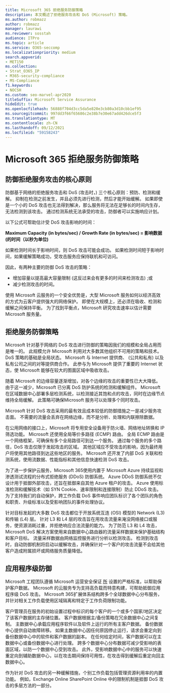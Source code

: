 ```yaml
---
title: Microsoft 365 拒绝服务防御策略
description: 本文概述了拒绝服务攻击和 DoS (Microsoft) 策略。
ms.author: robmazz
author: robmazz
manager: laurawi
ms.reviewer: sosstah
audience: ITPro
ms.topic: article
ms.service: O365-seccomp
ms.localizationpriority: medium
search.appverid:
- MET150
ms.collection:
- Strat_O365_IP
- M365-security-compliance
- MS-Compliance
f1.keywords:
- NOCSH
ms.custom: seo-marvel-apr2020
titleSuffix: Microsoft Service Assurance
hideEdit: true
ms.openlocfilehash: 56888f704d3cc5da5e820e3cb80a3d10cbb1ef95
ms.sourcegitcommit: 997dd3f66f65686c2e38b7e30e67add426dce5f3
ms.translationtype: MT
ms.contentlocale: zh-CN
ms.lasthandoff: 09/12/2021
ms.locfileid: "59158243"
---
```

# <a name="microsoft-365-denial-of-service-defense-strategy"></a>Microsoft 365 拒绝服务防御策略

## <a name="core-principles-of-defense-against-denial-of-service-attacks"></a>防御拒绝服务攻击的核心原则

防御基于网络的拒绝服务攻击和 DoS (攻击时，) 三个核心原则：预防、检测和缓解。 抑制在检测之前发生，并且必须先进行检测，然后才能开始缓解。 如果即使是一个小的 DoS 攻击也无法得到解决，那么服务将无法在足够长的时间内生存，无法检测到该攻击。 通过检测系统无法承受的攻击，防御者可以实施响应计划。

以下公式可帮助估计受 DoS 攻击影响的时间：

  **Maximum Capacity (in bytes/sec) / Growth Rate (in bytes/sec) = 影响数据 (的时间（以秒为单位)**

如果检测时间长于影响时间，则 DoS 攻击可能会成功。 如果检测时间短于影响时间，如果缓解策略成功，受攻击服务应保持联机和可访问。

因此，有两种主要的防御 DoS 攻击的策略：

- 增加容量以提高最大容量限制 (这反过来会有更多的时间来检测攻击) ;或
- 减少检测攻击的时间。

使用 Microsoft 云服务的一个安全优势是，大型 Microsoft 服务如何以经济高效的方式为云客户提供强大的网络保护。 即使在大规模上，还必须在吸收、检测和缓解之间保持平衡。 为了找到平衡点，Microsoft 研究攻击速率以估计需要Microsoft 服务量。

## <a name="denial-of-service-defense-strategy"></a>拒绝服务防御策略

Microsoft 针对基于网络的 DoS 攻击进行防御的策略因我们的规模和全局占用而是唯一的。 此规模允许 Microsoft 利用对大多数其他组织不可用的策略和技术。 DoS 策略的基础是全局状态。 Microsoft 与 Internet 提供商、 (公共和私有) 以及私有公司之间的对等提供商合作。 此参与为 Microsoft 提供了重要的 Internet 状态，使 Microsoft 能够在较大的图面区域中吸收攻击。

随着 Microsoft 的边缘容量逐渐增加，对各个边缘的攻击的重要性已大大降低。 由于这一减少，Microsoft 已分离 DoS 防护系统的检测和缓解组件。 Microsoft 在区域数据中心部署多层检测系统，以检测接近其饱和点的攻击，同时在边缘节点维持全局缓解。 此策略可确保Microsoft 服务可以处理多个同时攻击。

Microsoft 针对 DoS 攻击采用的最有效且成本较低的防御措施之一是减少服务攻击面。 不需要的流量会丢弃在网络边缘，而不是分析、处理和内联擦除数据。

在公用网络的接口上，Microsoft 将专用安全设备用于防火墙、网络地址转换和 IP 筛选功能。 Microsoft 还使用全局等价多路径 (ECMP) 路由。 全局 ECMP 路由是一个网络框架，可确保有多个全局路径可到达一个服务。 通过每个服务的多个路径，DoS 攻击仅限于发起攻击的区域。 其他区域应不受攻击的影响，因为最终用户将使用其他路径到达这些地区的服务。 Microsoft 还开发了内部 DoS 关联和检测系统，使用流数据、性能指标和其他信息快速检测 DoS 攻击。

为了进一步保护云服务，Microsoft 365使用内置于 Microsoft Azure 持续监视和渗透测试流程的分布式拒绝服务 (DDoS) 防御系统。 Azure DDoS 防御系统不仅设计用于抵御外部攻击，还旨在抵御来自其他 Azure 租户的攻击。 Azure 使用标准检测和缓解技术（如 SYN Cookie、速率限制和连接限制）防止 DDoS 攻击。 为了支持我们的自动保护，跨工作负载 DoS 事件响应团队标识了各个团队的角色和职责、升级标准以及受影响团队的事件处理协议。

针对目标发起的大多数 DoS 攻击都位于开放系统互连 (OSI) 模型的 Network (L3) 和传输[](/windows-hardware/drivers/network/windows-network-architecture-and-the-osi-model) (L4) 层。 针对 L3 和 L4 层的攻击旨在用攻击流量来淹没网络接口或服务，使资源消耗过重，并拒绝响应合法流量的能力。 为了防范 L3 和 L4 攻击，Microsoft DoS 解决方案使用来自数据中心路由器的流量采样数据来保护基础结构和客户目标。 流量采样数据由网络监控服务进行分析以检测攻击。 检测到攻击时，自动防御机制将启动以缓解攻击，并确保针对一个客户的攻击流量不会给其他客户造成附属损坏或网络服务质量降低。

## <a name="application-level-defenses"></a>应用程序级防御

Microsoft 工程团队遵循 Microsoft 运营安全保证 [所](https://www.microsoft.com/SDL/OperationalSecurityAssurance) 设置的严格标准，以帮助保护客户数据。 Microsoft 的云服务专为支持高负载而特意构建，可帮助抵御应用程序级 DoS 攻击。 Microsoft 365扩展体系结构跨多个全球数据中心分布服务，并针对相关工作负载使用区域隔离和特定于工作负荷限制功能。

客户管理员在服务的初始设置过程中标识的每个客户的一个或多个国家/地区决定了该客户数据的主存储位置。 客户数据根据主/备份策略在冗余数据中心之间复制。 主数据中心承载应用程序软件以及软件上运行的所有主客户数据。 备份数据中心提供自动故障转移。 如果主数据中心因任何原因停止运行，请求会重定向到备份数据中心中的软件和客户数据的副本。 在任何给定时间，客户数据可以在主数据中心或备份数据中心进行处理。 跨多个数据中心分布数据可减少受影响的表面区域，以防一个数据中心受到攻击。 此外，受影响数据中心中的服务可以快速重定向到辅助数据中心，以在攻击期间保持可用性，在攻击得到缓解后重定向回主数据中心。

作为针对 DoS 攻击的另一种缓解措施，个别工作负载包括管理资源利用率的内置功能。 例如，Exchange Online SharePoint Online 中的限制机制是抵御 DoS 攻击的多层方法的一部分。
